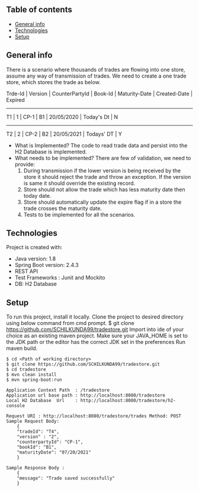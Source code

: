 ## Table of contents
* [General info](#general-info)
* [Technologies](#technologies)
* [Setup](#setup)

## General info
There is a scenario where thousands of trades are flowing into one store, assume any way of transmission of trades. We need to create a one trade store, which stores the trade as below.

Trde-Id	|	Version	|	CounterPartyId	|	Book-Id	|	Maturity-Date	|	Created-Date	|	Expired
_________________________________________________________________________________________________________

T1		|	1		|	CP-1			|	B1		|	20/05/2020		|	Today's Dt		|	N
_________________________________________________________________________________________________________
T2		|	2		|	CP-2			|	B2		|	20/05/2021		|	Todays' DT		|	Y


* What is Implemented?
	The code to read trade data and persist into the H2 Database is implemented.
* What needs to be implemented?
	There are few of validation, we need to provide:
	1. During transmission if the lower version is being received by the store it should reject the trade and throw an exception. If the version is same it should override the existing record. 
	2. Store should not allow the trade which has less maturity date then today date.
	3. Store should automatically update the expire flag if in a store the trade crosses the maturity date.
	4. Tests to be implemented for all the scenarios.


	
## Technologies
Project is created with:
* Java version: 1.8
* Spring Boot version: 2.4.3
* REST API
* Test Frameworks : Junit and Mockito
* DB: H2 Database

	
## Setup
To run this project, install it locally.
Clone the project to desired directory using below command from cmd prompt.
$ git clone https://github.com/SCHILKUNDA99/tradestore.git 
Import into ide of your choice as an existing maven project.
Make sure your JAVA_HOME is set to the JDK path or the editor has the correct JDK set in the preferences 
Run maven build.

```
$ cd <Path of working directory>
$ git clone https://github.com/SCHILKUNDA99/tradestore.git
$ cd tradestore
$ mvn clean install
$ mvn spring-boot:run

Application Context Path  : /tradestore
Application url base path : http://localhost:8080/tradestore
Local H2 Database  Url    : http://localhost:8080/tradestore/h2-console

Request URI : http://localhost:8080/tradestore/trades Method: POST
Sample Request Body:
	{
    "tradeId": "T4",
    "version" : "2",
    "counterpartyId": "CP-1",
    "bookId": "B1",
    "maturityDate": "07/20/2021"
	}
	
Sample Response Body :
	{
    "message": "Trade saved successfully"
	}
